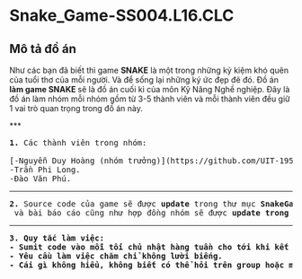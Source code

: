 # Snake_Game-SS004.L16.CLC

## Mô tả đồ án
<p>Như các bạn đã biết thì game <strong>SNAKE</strong> là một trong những kỷ kiệm khó quên của tuổi thơ của mỗi người.
   Và để sống lại những ký ức đẹp đẽ đó. Đồ án <strong> làm game SNAKE </strong> sẽ là đồ án cuối kì của môn Kỹ Năng Nghề nghiệp.
   Đây là đồ án làm nhóm mỗi nhóm gồm từ 3-5 thành viên và mỗi thành viên đều giữ 1 vai trò quan trọng trong đồ án này. 
</p>
***
<pre><strong>1. </strong>Các thành viên trong nhóm: <code> 
</code>
[-Nguyễn Duy Hoàng (nhóm trưởng)](https://github.com/UIT-19521537)
-Trần Phi Long.
-Đào Văn Phú. </pre>

***

<pre><strong>2.</strong> Source code của game sẽ được <strong>update</strong> trong thư mục <strong>SnakeGame</strong>.
 và bài báo cáo cũng như hợp đồng nhóm sẽ được <strong>update</strng> trong thư mục <strong>BaoCao</strong>.</pre> 

***

<pre><strong>3.</strong> Quy tắc làm việc: 
- Sumit code vào mỗi tối chủ nhật hàng tuần cho tới khi kết thúc.
- Yêu cầu làm việc chăm chỉ không lười biếng.
- Cái gì không hiểu, không biết có thể hỏi trên group hoặc mail.
</pre>

